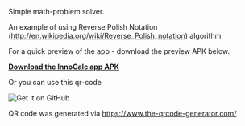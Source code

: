 Simple math-problem solver.

An example of using Reverse Polish Notation (http://en.wikipedia.org/wiki/Reverse_Polish_notation) algorithm

For a quick preview of the app - download the preview APK below.

<a href="https://github.com/vovs/SimpleEquation/raw/master/binaries/InnoCalc.apk"><b>Download the InnoCalc app APK</b></a>

Or you can use this qr-code

<img alt="Get it on GitHub"
       src="https://github.com/vovs/SimpleEquation/blob/master/binaries/InnoCalcQR.png" />

QR code was generated via https://www.the-qrcode-generator.com/